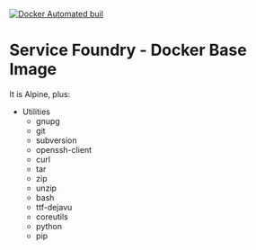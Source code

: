 
[![Docker Automated buil](https://img.shields.io/docker/automated/jrottenberg/ffmpeg.svg?maxAge=2592000)](https://hub.docker.com/r/servicefoundry/docker-base/)

# Service Foundry - Docker Base Image

It is Alpine, plus:

- Utilities
  - gnupg
  - git
  - subversion
  - openssh-client
  - curl
  - tar
  - zip
  - unzip
  - bash
  - ttf-dejavu
  - coreutils
  - python
  - pip